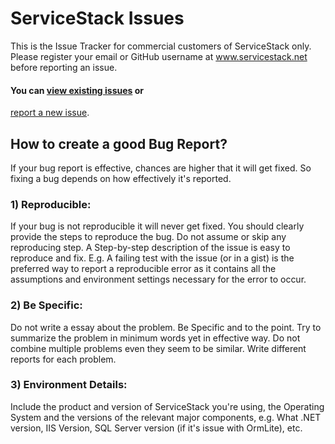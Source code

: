 ServiceStack Issues
===================

This is the Issue Tracker for commercial customers of ServiceStack only. 
Please register your email or GitHub username at www.servicestack.net before reporting an issue.

#### You can [view existing issues](https://github.com/ServiceStack/Issues/issues) or 
[report a new issue](https://github.com/ServiceStack/Issues/issues/new).

## How to create a good Bug Report?

If your bug report is effective, chances are higher that it will get fixed. So fixing a bug depends on how 
effectively it's reported.

### 1) Reproducible:

If your bug is not reproducible it will never get fixed. You should clearly provide the steps to reproduce the bug. 
Do not assume or skip any reproducing step. A Step-by-step description of the issue is easy to reproduce and fix.
E.g. A failing test with the issue (or in a gist) is the preferred way to report a reproducible error as it contains 
all the assumptions and environment settings necessary for the error to occur. 

### 2) Be Specific:

Do not write a essay about the problem. Be Specific and to the point. Try to summarize the problem in minimum 
words yet in effective way. Do not combine multiple problems even they seem to be similar. 
Write different reports for each problem.

### 3) Environment Details:

Include the product and version of ServiceStack you're using, the Operating System and the versions of the relevant
major components, e.g. What .NET version, IIS Version, SQL Server version (if it's issue with OrmLite), etc.
